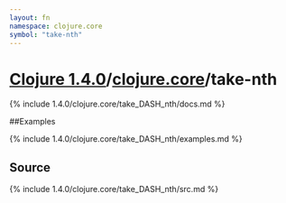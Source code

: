 ```yaml
---
layout: fn
namespace: clojure.core
symbol: "take-nth"
---
```


# [Clojure 1.4.0](../../)/[clojure.core](../)/take-nth

{% include 1.4.0/clojure.core/take_DASH_nth/docs.md %}

##Examples

{% include 1.4.0/clojure.core/take_DASH_nth/examples.md %}
## Source
{% include 1.4.0/clojure.core/take_DASH_nth/src.md %}

